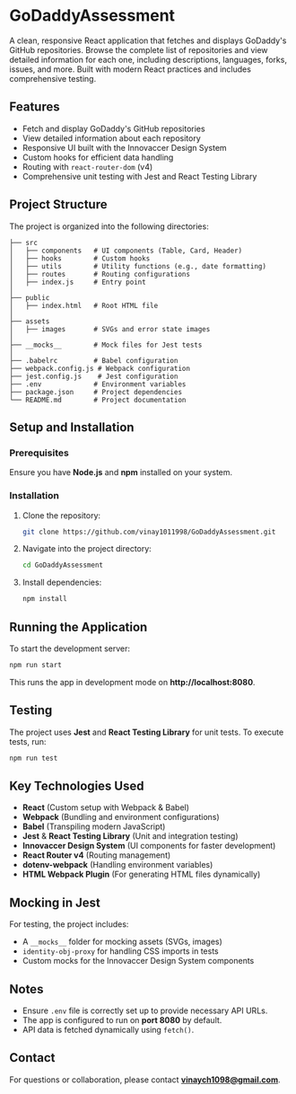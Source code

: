 # GoDaddyAssessment

A clean, responsive React application that fetches and displays GoDaddy's GitHub repositories. Browse the complete list of repositories and view detailed information for each one, including descriptions, languages, forks, issues, and more. Built with modern React practices and includes comprehensive testing.

## Features
- Fetch and display GoDaddy's GitHub repositories
- View detailed information about each repository
- Responsive UI built with the Innovaccer Design System
- Custom hooks for efficient data handling
- Routing with `react-router-dom` (v4)
- Comprehensive unit testing with Jest and React Testing Library

## Project Structure
The project is organized into the following directories:

```
├── src
│   ├── components   # UI components (Table, Card, Header)
│   ├── hooks        # Custom hooks
│   ├── utils        # Utility functions (e.g., date formatting)
│   ├── routes       # Routing configurations
│   ├── index.js     # Entry point
│
├── public
│   ├── index.html   # Root HTML file
│
├── assets
│   ├── images       # SVGs and error state images
│
├── __mocks__        # Mock files for Jest tests
│
├── .babelrc         # Babel configuration
├── webpack.config.js # Webpack configuration
├── jest.config.js    # Jest configuration
├── .env             # Environment variables
├── package.json     # Project dependencies
└── README.md        # Project documentation
```

## Setup and Installation
### Prerequisites
Ensure you have **Node.js** and **npm** installed on your system.

### Installation
1. Clone the repository:
   ```sh
   git clone https://github.com/vinay1011998/GoDaddyAssessment.git
   ```
2. Navigate into the project directory:
   ```sh
   cd GoDaddyAssessment
   ```
3. Install dependencies:
   ```sh
   npm install
   ```

## Running the Application
To start the development server:
```sh
npm run start
```
This runs the app in development mode on **http://localhost:8080**.

## Testing
The project uses **Jest** and **React Testing Library** for unit tests. To execute tests, run:
```sh
npm run test
```

## Key Technologies Used
- **React** (Custom setup with Webpack & Babel)
- **Webpack** (Bundling and environment configurations)
- **Babel** (Transpiling modern JavaScript)
- **Jest** & **React Testing Library** (Unit and integration testing)
- **Innovaccer Design System** (UI components for faster development)
- **React Router v4** (Routing management)
- **dotenv-webpack** (Handling environment variables)
- **HTML Webpack Plugin** (For generating HTML files dynamically)

## Mocking in Jest
For testing, the project includes:
- A `__mocks__` folder for mocking assets (SVGs, images)
- `identity-obj-proxy` for handling CSS imports in tests
- Custom mocks for the Innovaccer Design System components

## Notes
- Ensure `.env` file is correctly set up to provide necessary API URLs.
- The app is configured to run on **port 8080** by default.
- API data is fetched dynamically using `fetch()`.

## Contact
For questions or collaboration, please contact **vinaych1098@gmail.com**.

